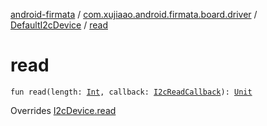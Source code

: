[android-firmata](../../index.md) / [com.xujiaao.android.firmata.board.driver](../index.md) / [DefaultI2cDevice](index.md) / [read](./read.md)

# read

`fun read(length: `[`Int`](https://kotlinlang.org/api/latest/jvm/stdlib/kotlin/-int/index.html)`, callback: `[`I2cReadCallback`](../-i2c-read-callback.md)`): `[`Unit`](https://kotlinlang.org/api/latest/jvm/stdlib/kotlin/-unit/index.html)

Overrides [I2cDevice.read](../-i2c-device/read.md)

